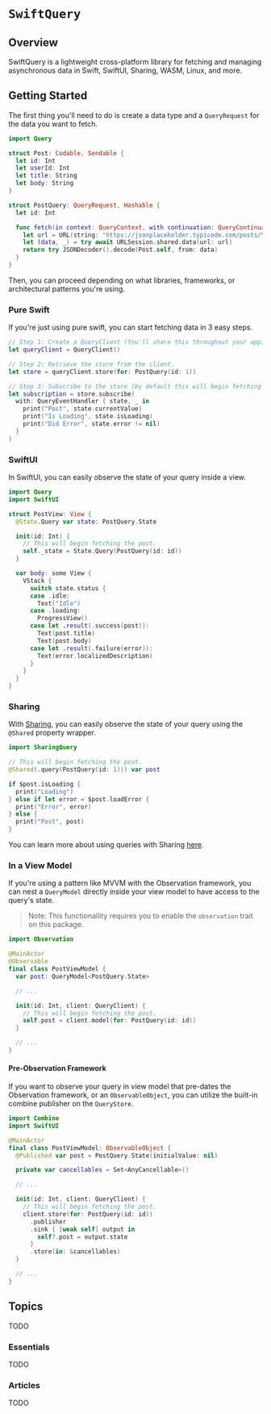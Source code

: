 # ``SwiftQuery``

## Overview

SwiftQuery is a lightweight cross-platform library for fetching and managing asynchronous data in Swift, SwiftUI, Sharing, WASM, Linux, and more.

## Getting Started

The first thing you'll need to do is create a data type and a `QueryRequest` for the data you want to fetch.

```swift
import Query

struct Post: Codable, Sendable {
  let id: Int
  let userId: Int
  let title: String
  let body: String
}

struct PostQuery: QueryRequest, Hashable {
  let id: Int

  func fetch(in context: QueryContext, with continuation: QueryContinuation<Post>) async throws -> Post {
    let url = URL(string: "https://jsonplaceholder.typicode.com/posts/\(id)")!
    let (data, _) = try await URLSession.shared.data(url: url)
    return try JSONDecoder().decode(Post.self, from: data)
  }
}
```

Then, you can proceed depending on what libraries, frameworks, or architectural patterns you're using.

### Pure Swift

If you're just using pure swift, you can start fetching data in 3 easy steps.

```swift
// Step 1: Create a QueryClient (You'll share this throughout your app).
let queryClient = QueryClient()

// Step 2: Retrieve the store from the client.
let store = queryClient.store(for: PostQuery(id: 1))

// Step 3: Subscribe to the store (by default this will begin fetching the post).
let subscription = store.subscribe(
  with: QueryEventHandler { state, _ in
    print("Post", state.currentValue)
    print("Is Loading", state.isLoading)
    print("Did Error", state.error != nil)
  }
)
```

### SwiftUI

In SwiftUI, you can easily observe the state of your query inside a view.

```swift
import Query
import SwiftUI

struct PostView: View {
  @State.Query var state: PostQuery.State

  init(id: Int) {
    // This will begin fetching the post.
    self._state = State.Query(PostQuery(id: id))
  }

  var body: some View {
    VStack {
      switch state.status {
      case .idle:
        Text("Idle")
      case .loading:
        ProgressView()
      case let .result(.success(post)):
        Text(post.title)
        Text(post.body)
      case let .result(.failure(error)):
        Text(error.localizedDescription)
      }
    }
  }
}
```

### Sharing

With [Sharing](https://github.com/pointfreeco/swift-sharing), you can easily observe the state of your query using the `@Shared` property wrapper.

```swift
import SharingQuery

// This will begin fetching the post.
@Shared(.query(PostQuery(id: 1))) var post

if $post.isLoading {
  print("Loading")
} else if let error = $post.loadError {
  print("Error", error)
} else {
  print("Post", post)
}
```

You can learn more about using queries with Sharing [here](TODO).

### In a View Model

If you're using a pattern like MVVM with the Observation framework, you can nest a `QueryModel` directly inside your view model to have access to the query's state.

> Note: This functionallity requires you to enable the `observation` trait on this package.

```swift
import Observation

@MainActor
@Observable
final class PostViewModel {
  var post: QueryModel<PostQuery.State>

  // ...

  init(id: Int, client: QueryClient) {
    // This will begin fetching the post.
    self.post = client.model(for: PostQuery(id: id))
  }

  // ...
}
```

#### Pre-Observation Framework

If you want to observe your query in view model that pre-dates the Observation framework, or an `ObservableObject`, you can utilize the built-in combine publisher on the `QueryStore`.

```swift
import Combine
import SwiftUI

@MainActor
final class PostViewModel: ObservableObject {
  @Published var post = PostQuery.State(initialValue: nil)

  private var cancellables = Set<AnyCancellable>()

  // ...

  init(id: Int, client: QueryClient) {
    // This will begin fetching the post.
    client.store(for: PostQuery(id: id))
      .publisher
      .sink { [weak self] output in
        self?.post = output.state
      }
      .store(in: &cancellables)
  }

  // ...
}
```

## Topics

TODO

### Essentials

TODO

### Articles

TODO
